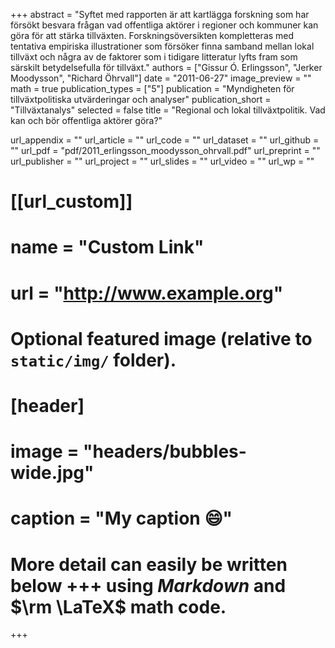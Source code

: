+++
abstract = "Syftet med rapporten är att kartlägga forskning som har försökt besvara frågan vad offentliga aktörer i regioner och kommuner kan göra för att stärka tillväxten. Forskningsöversikten kompletteras med tentativa empiriska illustrationer som försöker finna samband mellan lokal tillväxt och några av de faktorer som i tidigare litteratur lyfts fram som särskilt betydelsefulla för tillväxt."
authors = ["Gissur Ó. Erlingsson", "Jerker Moodysson", "Richard Öhrvall"]
date = "2011-06-27"
image_preview = ""
math = true
publication_types = ["5"]
publication = "Myndigheten för tillväxtpolitiska utvärderingar och analyser"
publication_short = "Tillväxtanalys"
selected = false
title = "Regional och lokal tillväxtpolitik. Vad kan och bör offentliga aktörer göra?"

url_appendix = ""
url_article = ""
url_code = ""
url_dataset = ""
url_github = ""
url_pdf = "pdf/2011_erlingsson_moodysson_ohrvall.pdf"
url_preprint = ""
url_publisher  = ""
url_project = ""
url_slides = ""
url_video = ""
url_wp = ""

# [[url_custom]]
# name = "Custom Link"
# url = "http://www.example.org"

# Optional featured image (relative to `static/img/` folder).
# [header]
# image = "headers/bubbles-wide.jpg"
# caption = "My caption :smile:"


# More detail can easily be written below +++ using *Markdown* and $\rm \LaTeX$ math code.
+++


